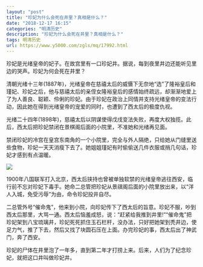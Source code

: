 ```yaml
---
layout: "post"
title: "珍妃为什么会死在井里？真相是什么？"
date: "2018-12-17 16:15"
categories: "明清历史"
description: "珍妃为什么会死在井里？真相是什么？"
tags: 明清历史
url: https://www.y5000.com/zgls/mq/17992.html
---
```






珍妃是光绪皇帝的妃子。在故宫里有一口珍妃井。据说，每到夜里井边还能听见里边的哭声。珍妃为何会死在井里？

清朝光绪十三年(1887年)，光绪皇帝在慈禧太后的威慑下无奈地“选”了隆裕皇后和瑾妃、珍妃之后，他与慈禧太后的亲侄女隆裕皇后的感情始终疏远，却渐渐地爱上了为人善良、聪颖、伶俐的珍妃。由于珍妃在政治上同情并支持光绪皇帝的变法行动，因此她在得到光绪皇帝的宠爱的同时，也遭到了西太后的极度仇视。

光绪二十四年(1898年)，慈禧太后以阴谋使得戊戌变法失败，再度大权独揽。此后，西太后把珍妃禁闭在景棋阁后面的小院里，不准她和光绪再见面。

禁闭珍妃的冷宫在皇宫东南角的一个小院里，完全与外人隔绝，只给她从门缝里送些食物，珍妃一天天消瘦下去了。她姐姐瑾妃有时偷偷送几件衣服或捎几句话，珍妃才感到有点温暖。

![](https://img.y5000.com/uploads/allimg/170328/093422E22-0.jpg)

1900年八国联军打入北京，西太后挟持也曾被单独软禁的光绪皇帝逃往西安，临行前不忘对珍妃下毒手。她命二总管把珍妃从景祺阁后面的小院里放出来，以“洋人入城，免受污辱”为由，命令珍妃投井自尽。

二总管外号“催命鬼”，他来到小院，向珍妃传下了西太后的旨意。珍妃不服，吵到西太后那里，大骂一通。西太后恼羞成怒，说：“赶紧给我推到井里!”“催命鬼”把珍妃架到八宝琉璃井，珍妃死死抓住玉石栏杆，没办法，只好把她架到秃井边，使足力气，推了下去，然后又找了块圆石压在上面。办完珍妃的事，西太后出了神武门，奔了西安。

珍妃的尸体在井里泡了一年多，直到第二年才打捞上来。后来，人们为了纪念珍妃，就把这口井叫做珍妃井。
